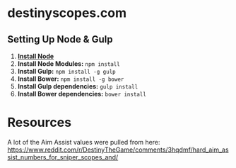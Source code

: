 # destinyscopes.com
## Setting Up Node & Gulp
1. __[Install Node](https://nodejs.org/download)__
2. __Install Node Modules:__    `npm install`
3. __Install Gulp:__   `npm install -g gulp`
4. __Install Bower:__ `npm install -g bower`
5. __Install Gulp dependencies:__ `gulp install`
6. __Install Bower dependencies:__ `bower install`

# Resources
A lot of the Aim Assist values were pulled from here: https://www.reddit.com/r/DestinyTheGame/comments/3hqdmf/hard_aim_assist_numbers_for_sniper_scopes_and/
